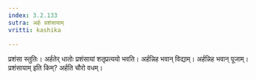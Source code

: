 ```yaml
---
index: 3.2.133
sutra: अर्हः प्रशंसायाम्
vritti: kashika

---
```

प्रशंसा स्तुतिः। अर्हतेर् धातोः प्रशंसायां शतृप्रत्ययो भवति। अर्हन्निह भवान् विद्याम्। अर्हन्निह भवान् पूजाम्। प्रशंसायाम् इति किम्? अर्हति चौरो वधम्।